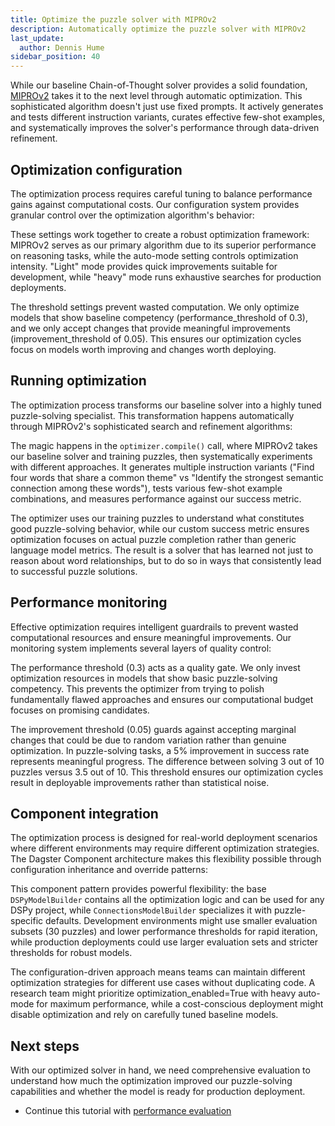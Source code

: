 ```yaml
---
title: Optimize the puzzle solver with MIPROv2
description: Automatically optimize the puzzle solver with MIPROv2
last_update:
  author: Dennis Hume
sidebar_position: 40
---
```



While our baseline Chain-of-Thought solver provides a solid foundation, [MIPROv2](https://dspy.ai/api/optimizers/MIPROv2/) takes it to the next level through automatic optimization. This sophisticated algorithm doesn't just use fixed prompts. It actively generates and tests different instruction variants, curates effective few-shot examples, and systematically improves the solver's performance through data-driven refinement.

## Optimization configuration

The optimization process requires careful tuning to balance performance gains against computational costs. Our configuration system provides granular control over the optimization algorithm's behavior:

<CodeExample
  path="docs_projects/project_dspy/config.py"
  language="python"
  startAfter="start_get_optimizer_config"
  endBefore="end_get_optimizer_config"
  title="config.py"
/>

These settings work together to create a robust optimization framework: MIPROv2 serves as our primary algorithm due to its superior performance on reasoning tasks, while the auto-mode setting controls optimization intensity. "Light" mode provides quick improvements suitable for development, while "heavy" mode runs exhaustive searches for production deployments.

The threshold settings prevent wasted computation. We only optimize models that show baseline competency (performance_threshold of 0.3), and we only accept changes that provide meaningful improvements (improvement_threshold of 0.05). This ensures our optimization cycles focus on models worth improving and changes worth deploying.

## Running optimization

The optimization process transforms our baseline solver into a highly tuned puzzle-solving specialist. This transformation happens automatically through MIPROv2's sophisticated search and refinement algorithms:

<CodeExample
  path="docs_projects/project_dspy/src/project_dspy/components/ds_py_model_builder.py"
  language="python"
  startAfter="start_optimized_model_asset"
  endBefore="end_optimized_model_asset"
  title="src/project_dspy/components/ds_py_model_builder.py"
/>

The magic happens in the `optimizer.compile()` call, where MIPROv2 takes our baseline solver and training puzzles, then systematically experiments with different approaches. It generates multiple instruction variants ("Find four words that share a common theme" vs "Identify the strongest semantic connection among these words"), tests various few-shot example combinations, and measures performance against our success metric.

The optimizer uses our training puzzles to understand what constitutes good puzzle-solving behavior, while our custom success metric ensures optimization focuses on actual puzzle completion rather than generic language model metrics. The result is a solver that has learned not just to reason about word relationships, but to do so in ways that consistently lead to successful puzzle solutions.

## Performance monitoring

Effective optimization requires intelligent guardrails to prevent wasted computational resources and ensure meaningful improvements. Our monitoring system implements several layers of quality control:

<CodeExample
  path="docs_projects/project_dspy/config.py"
  language="python"
  startAfter="start_dspy_performance_threshold"
  endBefore="end_dspy_performance_threshold"
  title="config.py"
/>

The performance threshold (0.3) acts as a quality gate. We only invest optimization resources in models that show basic puzzle-solving competency. This prevents the optimizer from trying to polish fundamentally flawed approaches and ensures our computational budget focuses on promising candidates.

The improvement threshold (0.05) guards against accepting marginal changes that could be due to random variation rather than genuine optimization. In puzzle-solving tasks, a 5% improvement in success rate represents meaningful progress. The difference between solving 3 out of 10 puzzles versus 3.5 out of 10. This threshold ensures our optimization cycles result in deployable improvements rather than statistical noise.

## Component integration

The optimization process is designed for real-world deployment scenarios where different environments may require different optimization strategies. The Dagster Component architecture makes this flexibility possible through configuration inheritance and override patterns:

<CodeExample
  path="docs_projects/project_dspy/src/project_dspy/components/connections_model_builder.py"
  language="python"
  startAfter="start_connections_init"
  endBefore="end_connections_init"
  title="src/project_dspy/components/connections_model_builder.py"
/>

This component pattern provides powerful flexibility: the base `DSPyModelBuilder` contains all the optimization logic and can be used for any DSPy project, while `ConnectionsModelBuilder` specializes it with puzzle-specific defaults. Development environments might use smaller evaluation subsets (30 puzzles) and lower performance thresholds for rapid iteration, while production deployments could use larger evaluation sets and stricter thresholds for robust models.

The configuration-driven approach means teams can maintain different optimization strategies for different use cases without duplicating code. A research team might prioritize optimization_enabled=True with heavy auto-mode for maximum performance, while a cost-conscious deployment might disable optimization and rely on carefully tuned baseline models.

## Next steps

With our optimized solver in hand, we need comprehensive evaluation to understand how much the optimization improved our puzzle-solving capabilities and whether the model is ready for production deployment.

- Continue this tutorial with [performance evaluation](/examples/full-pipelines/dspy/evaluation)
